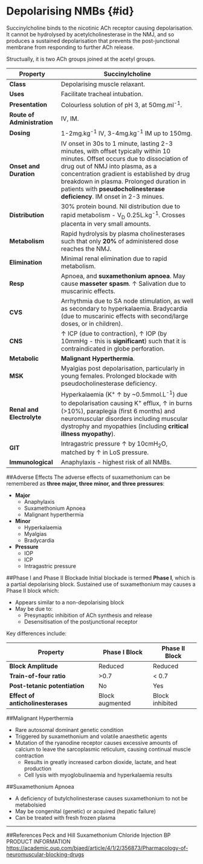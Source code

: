 # Depolarising NMBs {#id}

Succinylcholine binds to the nicotinic ACh receptor causing depolarisation. It cannot be hydrolysed by acetylcholinesterase in the NMJ, and so produces a sustained depolarisation that prevents the post-junctional membrane from responding to further ACh release. 

Structually, it is two ACh groups joined at the acetyl groups.

|Property|Succinylcholine
|--|--|
|**Class**|Depolarising muscle relaxant.
|**Uses**|Facilitate tracheal intubation.
|**Presentation**|Colourless solution of pH 3, at 50mg.ml<sup>-1</sup>.
|**Route of Administration**|IV, IM.
|**Dosing**|1-2mg.kg<sup>-1</sup> IV, 3-4mg.kg<sup>-1</sup> IM up to 150mg.
|**Onset and Duration**|IV onset in 30s to 1 minute, lasting 2-3 minutes, with offset typically within 10 minutes. Offset occurs due to dissociation of drug out of NMJ into plasma, as a concentration gradient is established by drug breakdown in plasma. Prolonged duration in patients with **pseudocholinesterase deficiency**. IM onset in 2-3 minues.
|**Distribution**|30% protein bound. Nil distribution due to rapid metabolism - V<sub>D</sub> 0.25L.kg<sup>-1</sup>. Crosses placenta in very small amounts.
|**Metabolism**|Rapid hydrolysis by plasma cholinesterases such that only **20%** of administered dose reaches the NMJ.
|**Elimination**|Minimal renal elimination due to rapid metabolism.
|**Resp**|Apnoea, and **suxamethonium apnoea**. May cause **masseter spasm**. ↑ Salivation due to muscarinic effects.
|**CVS**|Arrhythmia due to SA node stimulation, as well as secondary to hyperkalaemia. Bradycardia (due to muscarinic effects with second/large doses, or in children).
|**CNS**|↑ ICP (due to contraction), ↑ IOP (by 10mmHg - this is **significant**) such that it is contraindicated in globe perforation.
|**Metabolic**|**Malignant Hyperthermia**.
|**MSK**|Myalgias post depolarisation, particularly in young females. Prolonged blockade with pseudocholinesterase deficiency.
|**Renal and Electrolyte**|Hyperkalaemia (K<sup>+</sup> ↑ by ~0.5mmol.L<sup>-1</sup>) due to depolarisation causing K<sup>+</sup> efflux, ↑ in burns (>10%), paraplegia (first 6 months) and neuromuscular disorders including muscular dystrophy and myopathies (including **critical illness myopathy**).
|**GIT**|Intragastric pressure ↑ by 10cmH<sub>2</sub>O, matched by ↑ in LoS pressure.
|**Immunological**|Anaphylaxis - highest risk of all NMBs.

##Adverse Effects
The adverse effects of suxamethonium can be remembered as **three major, three minor, and three pressures**:
  * **Major**
    * Anaphylaxis
    * Suxamethonium Apnoea
    * Malignant hyperthermia
  * **Minor**
    * Hyperkalaemia
    * Myalgias
    * Bradycardia
  * **Pressure**
    * IOP
    * ICP
    * Intragastric pressure

##Phase I and Phase II Blockade
Initial blockade is termed **Phase I**, which is a partial depolarising block. Sustained use of suxamethonium may causes a Phase II block which:
* Appears similar to a non-depolarising block
* May be due to:
  * Presynaptic inhibition of ACh synthesis and release
  * Desensitisation of the postjunctional receptor

Key differences include:

|Property|Phase I Block|Phase II Block
|--|--|--|
|**Block Amplitude**|Reduced|Reduced|
|**Train-of-four ratio**| >0.7|< 0.7
|**Post-tetanic potentiation**|No|Yes
|**Effect of anticholinesterases**|Block augmented|Block inhibited

##Malignant Hyperthermia
* Rare autosomal dominant genetic condition
* Triggered by suxamethonium and volatile anaesthetic agents
* Mutation of the ryanodine receptor causes excessive amounts of calcium to leave the sarcoplasmic reticulum, causing continual muscle contraction
  * Results in greatly increased carbon dioxide, lactate, and heat production
  * Cell lysis with myoglobulinaemia and hyperkalaemia results

##Suxamethonium Apnoea
* A deficiency of butylcholinesterase causes suxamethonium to not be metabolsied
* May be congenital (genetic) or acquired (hepatic failure)
* Can be treated with fresh frozen plasma
---
##References
Peck and Hill
Suxamethonium Chloride Injection BP PRODUCT INFORMATION
https://academic.oup.com/bjaed/article/4/1/2/356873/Pharmacology-of-neuromuscular-blocking-drugs